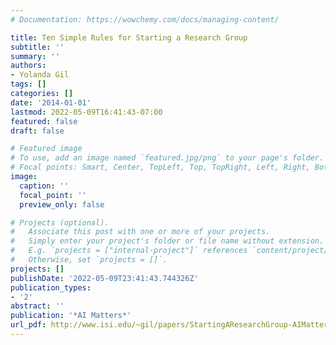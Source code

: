 ```yaml
---
# Documentation: https://wowchemy.com/docs/managing-content/

title: Ten Simple Rules for Starting a Research Group
subtitle: ''
summary: ''
authors:
- Yolanda Gil
tags: []
categories: []
date: '2014-01-01'
lastmod: 2022-05-09T16:41:43-07:00
featured: false
draft: false

# Featured image
# To use, add an image named `featured.jpg/png` to your page's folder.
# Focal points: Smart, Center, TopLeft, Top, TopRight, Left, Right, BottomLeft, Bottom, BottomRight.
image:
  caption: ''
  focal_point: ''
  preview_only: false

# Projects (optional).
#   Associate this post with one or more of your projects.
#   Simply enter your project's folder or file name without extension.
#   E.g. `projects = ["internal-project"]` references `content/project/deep-learning/index.md`.
#   Otherwise, set `projects = []`.
projects: []
publishDate: '2022-05-09T23:41:43.744326Z'
publication_types:
- '2'
abstract: ''
publication: '*AI Matters*'
url_pdf: http://www.isi.edu/~gil/papers/StartingAResearchGroup-AIMatters2014.pdf
---
```

